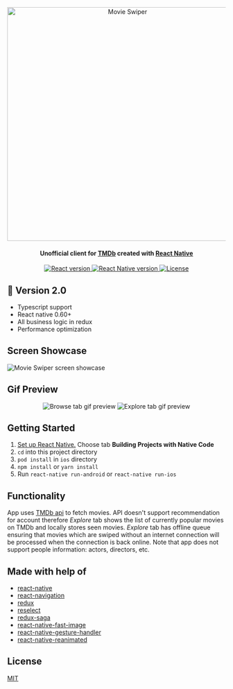 <div align="center">
  <img src="https://i.imgur.com/t6UgkCM.png" alt="Movie Swiper" width="539" />
</div>

<h4 align="center">
  Unofficial client for <a href="https://www.themoviedb.org">TMDb</a> created with <a href="https://reactnative.dev/">React Native</a>
</h4>

<div align="center">
  <a href="https://reactjs.org/">
    <img src="https://img.shields.io/badge/react-16.9-green.svg" alt="React version">
  </a>
   <a href="https://reactnative.dev/">
    <img src="https://img.shields.io/badge/react--native-0.61.4-blue.svg" alt="React Native version">
  </a>
   <a href="https://github.com/azhavrid/movie-swiper-back/blob/master/LICENSE">
    <img src="https://img.shields.io/github/license/azhavrid/movie-swiper.svg" alt="License">
  </a>
</div>

## 🚀 Version 2.0

- Typescript support
- React native 0.60+
- All business logic in redux
- Performance optimization

## Screen Showcase

![Movie Swiper screen showcase](https://i.imgur.com/OOFJrYO.png)

## Gif Preview

<div align="center">

![Browse tab gif preview](https://i.imgur.com/Y9D44kr.gif)
![Explore tab gif preview](https://i.imgur.com/Fy9eXev.gif)

</div>

## Getting Started

1. [Set up React Native.](https://facebook.github.io/react-native/docs/getting-started.html) Choose tab **Building Projects with Native Code**
2. `cd` into this project directory
3. `pod install` in `ios` directory
4. `npm install` or `yarn install`
5. Run `react-native run-android` or `react-native run-ios`

## Functionality

App uses [TMDb api](https://developers.themoviedb.org/3) to fetch movies. API doesn't support recommendation for account therefore _Explore_ tab shows the list of currently popular movies on TMDb and locally stores seen movies. _Explore_ tab has offline queue ensuring that movies which are swiped without an internet connection will be processed when the connection is back online. Note that app does not support people information: actors, directors, etc.

## Made with help of

- [react-native](https://github.com/facebook/react-native)
- [react-navigation](https://github.com/react-community/react-navigation)
- [redux](https://github.com/reduxjs/redux)
- [reselect](https://github.com/reduxjs/reselect)
- [redux-saga](https://github.com/redux-saga/redux-saga)
- [react-native-fast-image](https://github.com/DylanVann/react-native-fast-image)
- [react-native-gesture-handler](https://github.com/kmagiera/react-native-gesture-handler)
- [react-native-reanimated](https://github.com/software-mansion/react-native-reanimated)

## License

[MIT](https://github.com/azhavrid/movie-swiper/blob/master/LICENSE)
